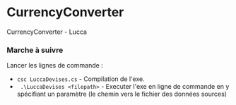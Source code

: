 # CurrencyConverter
 CurrencyConverter - Lucca

### Marche à suivre
 Lancer les lignes de commande :
 - `csc LuccaDevises.cs` - Compilation de l'exe.
- ` .\LuccaDevises <filepath>` - Executer l'exe en ligne de commande en y spécifiant un paramètre (le chemin vers le fichier des données sources)

